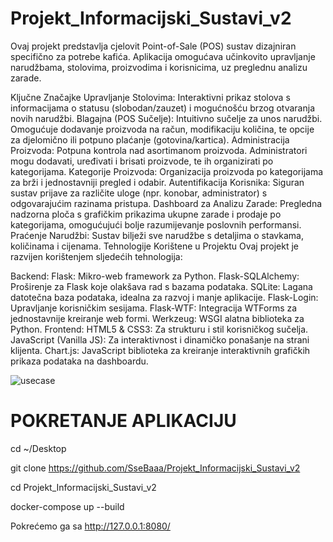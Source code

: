 # Projekt_Informacijski_Sustavi_v2

Ovaj projekt predstavlja cjelovit Point-of-Sale (POS) sustav dizajniran specifično za potrebe kafića. Aplikacija omogućava učinkovito upravljanje narudžbama, stolovima, proizvodima i korisnicima, uz preglednu analizu zarade.

Ključne Značajke
Upravljanje Stolovima: Interaktivni prikaz stolova s informacijama o statusu (slobodan/zauzet) i mogućnošću brzog otvaranja novih narudžbi.
Blagajna (POS Sučelje): Intuitivno sučelje za unos narudžbi. Omogućuje dodavanje proizvoda na račun, modifikaciju količina, te opcije za djelomično ili potpuno plaćanje (gotovina/kartica).
Administracija Proizvoda: Potpuna kontrola nad asortimanom proizvoda. Administratori mogu dodavati, uređivati i brisati proizvode, te ih organizirati po kategorijama.
Kategorije Proizvoda: Organizacija proizvoda po kategorijama za brži i jednostavniji pregled i odabir.
Autentifikacija Korisnika: Siguran sustav prijave za različite uloge (npr. konobar, administrator) s odgovarajućim razinama pristupa.
Dashboard za Analizu Zarade: Pregledna nadzorna ploča s grafičkim prikazima ukupne zarade i prodaje po kategorijama, omogućujući bolje razumijevanje poslovnih performansi.
Praćenje Narudžbi: Sustav bilježi sve narudžbe s detaljima o stavkama, količinama i cijenama.
Tehnologije Korištene u Projektu
Ovaj projekt je razvijen korištenjem sljedećih tehnologija:

Backend:
Flask: Mikro-web framework za Python.
Flask-SQLAlchemy: Proširenje za Flask koje olakšava rad s bazama podataka.
SQLite: Lagana datotečna baza podataka, idealna za razvoj i manje aplikacije.
Flask-Login: Upravljanje korisničkim sesijama.
Flask-WTF: Integracija WTForms za jednostavnije kreiranje web formi.
Werkzeug: WSGI alatna biblioteka za Python.
Frontend:
HTML5 & CSS3: Za strukturu i stil korisničkog sučelja.
JavaScript (Vanilla JS): Za interaktivnost i dinamičko ponašanje na strani klijenta.
Chart.js: JavaScript biblioteka za kreiranje interaktivnih grafičkih prikaza podataka na dashboardu.

![usecase](https://github.com/user-attachments/assets/ea88531e-fd41-4c42-9569-dab7db41cc76)


# POKRETANJE APLIKACIJU

cd ~/Desktop

git clone https://github.com/SseBaaa/Projekt_Informacijski_Sustavi_v2

cd Projekt_Informacijski_Sustavi_v2

docker-compose up --build

Pokrećemo ga sa http://127.0.0.1:8080/
